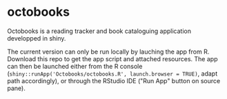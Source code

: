 # octobooks

Octobooks is a reading tracker and book cataloguing application developped in shiny.

The current version can only be run locally by lauching the app from R. Download this repo to get the app script and attached resources. The app can then be launched either from the R console (`shiny::runApp('Octobooks/octobooks.R', launch.browser = TRUE)`, adapt path accordingly), or through the RStudio IDE ("Run App" button on source pane). 